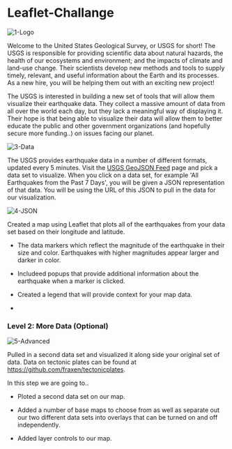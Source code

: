# Leaflet-Challange
![1-Logo](Images/1-Logo.png)

Welcome to the United States Geological Survey, or USGS for short! The USGS is responsible for providing scientific data about natural hazards, the health of our ecosystems and environment; and the impacts of climate and land-use change. Their scientists develop new methods and tools to supply timely, relevant, and useful information about the Earth and its processes. As a new hire, you will be helping them out with an exciting new project!

The USGS is interested in building a new set of tools that will allow them visualize their earthquake data. They collect a massive amount of data from all over the world each day, but they lack a meaningful way of displaying it. Their hope is that being able to visualize their data will allow them to better educate the public and other government organizations (and hopefully secure more funding..) on issues facing our planet.

![3-Data](Images/3-Data.png)

   The USGS provides earthquake data in a number of different formats, updated every 5 minutes. Visit the [USGS GeoJSON Feed](http://earthquake.usgs.gov/earthquakes/feed/v1.0/geojson.php) page and pick a data set to visualize. When you click on a data set, for example 'All Earthquakes from the Past 7 Days', you will be given a JSON representation of that data. You will be using the URL of this JSON to pull in the data for our visualization.

   ![4-JSON](Images/4-JSON.png)

   Created a map using Leaflet that plots all of the earthquakes from your data set based on their longitude and latitude.

   * The data markers which reflect the magnitude of the earthquake in their size and color. Earthquakes with higher magnitudes appear larger and darker in color.

   * Includeed popups that provide additional information about the earthquake when a marker is clicked.

   * Created a legend that will provide context for your map data.

   * 

   ### Level 2: More Data (Optional)

![5-Advanced](Images/5-Advanced.png)

  Pulled in a second data set and visualized it along side your original set of data. Data on tectonic plates can be found at <https://github.com/fraxen/tectonicplates>.

In this step we are going to..

* Ploted a second data set on our map.

* Added a number of base maps to choose from as well as separate out our two different data sets into overlays that can be turned on and off independently.

* Added layer controls to our map.
